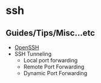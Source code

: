 # ssh

## Guides/Tips/Misc...etc

* [OpenSSH ](https://www.openssh.com/)
* SSH Tunneling
    * Local port forwarding
    * Remote Port Forwarding
    * Dynamic Port Forwarding